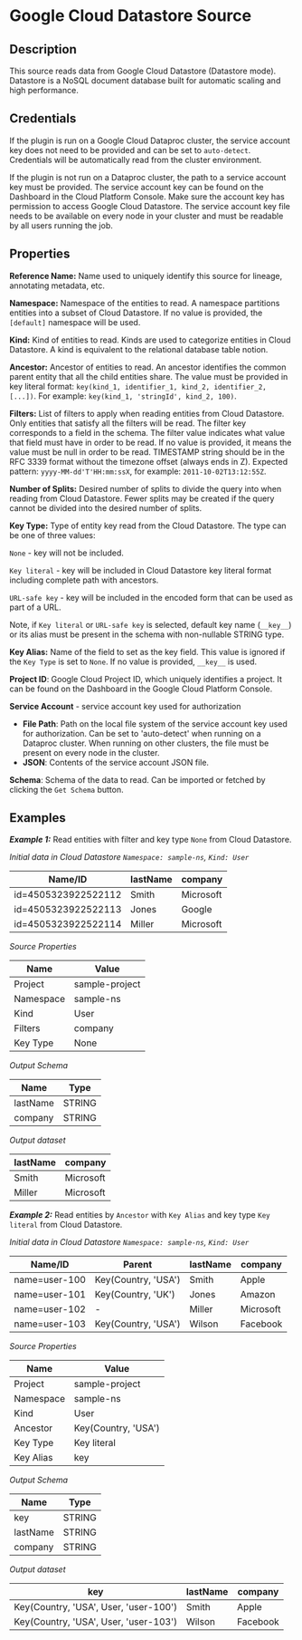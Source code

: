 # Google Cloud Datastore Source

Description
-----------
This source reads data from Google Cloud Datastore (Datastore mode).
Datastore is a NoSQL document database built for automatic scaling and high performance.

Credentials
-----------
If the plugin is run on a Google Cloud Dataproc cluster, the service account key does not need to be
provided and can be set to `auto-detect`. Credentials will be automatically read from the cluster environment.

If the plugin is not run on a Dataproc cluster, the path to a service account key must be provided.
The service account key can be found on the Dashboard in the Cloud Platform Console.
Make sure the account key has permission to access Google Cloud Datastore.
The service account key file needs to be available on every node in your cluster and
must be readable by all users running the job.

Properties
----------
**Reference Name:** Name used to uniquely identify this source for lineage, annotating metadata, etc.

**Namespace:** Namespace of the entities to read. A namespace partitions entities into a subset of Cloud Datastore. 
If no value is provided, the `[default]` namespace will be used.

**Kind:** Kind of entities to read. Kinds are used to categorize entities in Cloud Datastore. 
A kind is equivalent to the relational database table notion.

**Ancestor:** Ancestor of entities to read. An ancestor identifies the common parent entity 
that all the child entities share. The value must be provided in key literal format:
`key(kind_1, identifier_1, kind_2, identifier_2, [...])`. For example: `key(kind_1, 'stringId', kind_2, 100)`.

**Filters:** List of filters to apply when reading entities from Cloud Datastore. 
Only entities that satisfy all the filters will be read. The filter key corresponds to a field in the schema. 
The filter value indicates what value that field must have in order to be read. 
If no value is provided, it means the value must be null in order to be read.
TIMESTAMP string should be in the RFC 3339 format without the timezone offset (always ends in Z). 
Expected pattern: `yyyy-MM-dd'T'HH:mm:ssX`, for example: `2011-10-02T13:12:55Z`. 

**Number of Splits:** Desired number of splits to divide the query into when reading from Cloud Datastore. 
Fewer splits may be created if the query cannot be divided into the desired number of splits.

**Key Type:** Type of entity key read from the Cloud Datastore. The type can be one of three values: 

`None` - key will not be included.
 
`Key literal` - key will be included in Cloud Datastore key literal format including complete path with ancestors.

`URL-safe key` - key will be included in the encoded form that can be used as part of a URL. 

Note, if `Key literal` or `URL-safe key` is selected, default key name (`__key__`) or its alias must be present 
in the schema with non-nullable STRING type. 

**Key Alias:** Name of the field to set as the key field. This value is ignored if the `Key Type` is set to `None`. 
If no value is provided, `__key__` is used.

**Project ID**: Google Cloud Project ID, which uniquely identifies a project.
It can be found on the Dashboard in the Google Cloud Platform Console.

**Service Account**  - service account key used for authorization
* **File Path**: Path on the local file system of the service account key used for
authorization. Can be set to 'auto-detect' when running on a Dataproc cluster.
When running on other clusters, the file must be present on every node in the cluster.
* **JSON**: Contents of the service account JSON file.

**Schema**: Schema of the data to read. Can be imported or fetched by clicking the `Get Schema` button.

Examples
--------
***Example 1:*** Read entities with filter and key type `None` from Cloud Datastore.

*Initial data in Cloud Datastore `Namespace: sample-ns`, `Kind: User`*

|       Name/ID       | lastName |  company  |
| ------------------- | -------- | --------- |
| id=4505323922522112 | Smith    | Microsoft |
| id=4505323922522113 | Jones    | Google    |
| id=4505323922522114 | Miller   | Microsoft |

*Source Properties*

|   Name    |       Value       |
| --------- | ----------------- |
| Project   | sample-project    |
| Namespace | sample-ns         |
| Kind      | User              |
| Filters   | company|Microsoft |
| Key Type  | None              |

*Output Schema*

|   Name   |  Type  |
| -------- | ------ |
| lastName | STRING |
| company  | STRING |

*Output dataset*

| lastName |  company  |
| -------- | --------- |
| Smith    | Microsoft |
| Miller   | Microsoft |

***Example 2:*** Read entities by `Ancestor` with `Key Alias` and key type `Key literal` from Cloud Datastore.

*Initial data in Cloud Datastore `Namespace: sample-ns`, `Kind: User`*

|    Name/ID    |       Parent        | lastName |  company  |
| ------------- | ------------------- | -------- | --------- |
| name=user-100 | Key(Country, 'USA') | Smith    | Apple     |
| name=user-101 | Key(Country, 'UK')  | Jones    | Amazon    |
| name=user-102 | -                   | Miller   | Microsoft |
| name=user-103 | Key(Country, 'USA') | Wilson   | Facebook  |

*Source Properties*

|   Name    |        Value        |
| --------- | ------------------- |
| Project   | sample-project      |
| Namespace | sample-ns           |
| Kind      | User                |
| Ancestor  | Key(Country, 'USA') |
| Key Type  | Key literal         |
| Key Alias | key                 |

*Output Schema*

|   Name   |  Type  |
| -------- | ------ |
| key      | STRING |
| lastName | STRING |
| company  | STRING |

*Output dataset*

|                  key                  | lastName | company  |
| ------------------------------------- | -------- | -------- |
| Key(Country, 'USA', User, 'user-100') | Smith    | Apple    |
| Key(Country, 'USA', User, 'user-103') | Wilson   | Facebook |

    